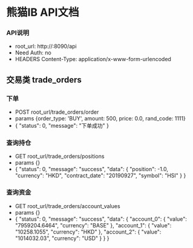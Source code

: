 # 熊猫IB API文档

### API说明
* root_url: http://:8090/api
* Need Auth: no
* HEADERS Content-Type: application/x-www-form-urlencoded

## 交易类 trade_orders
### 下单
* POST root_url/trade_orders/order
* params {order_type: 'BUY', amount: 500, price: 0.0, rand_code: 1111}
* {
    "status": 0,
    "message": "下单成功"
}

### 查询持仓
* GET root_url/trade_orders/positions
* params {}
* {
    "status": 0,
    "message": "success",
    "data": {
        "position": -1.0,
        "currency": "HKD",
        "contract_date": "20190927",
        "symbol": "HSI"
    }
}

### 查询资金
* GET root_url/trade_orders/account_values
* params {}
* {
    "status": 0,
    "message": "success",
    "data": {
        "account_0": {
            "value": "7959204.6464",
            "currency": "BASE"
        },
        "account_1": {
            "value": "10258.1055",
            "currency": "HKD"
        },
        "account_2": {
            "value": "1014032.03",
            "currency": "USD"
        }
    }
}
